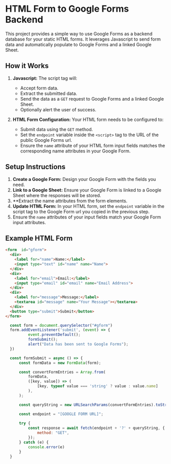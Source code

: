 # HTML Form to Google Forms Backend

This project provides a simple way to use Google Forms as a backend database for your static HTML forms. It leverages Javascript to send form data and automatically populate to Google Forms and a linked Google Sheet.

## How it Works

1.  **Javascript:** The script tag will:
    * Accept form data.
    * Extract the submitted data.
    * Send the data as a `GET` request to Google Forms and a linked Google Sheet.
    * Optionally alert the user of success.

2.  **HTML Form Configuration:** Your HTML form needs to be configured to:
    * Submit data using the `GET` method.
    * Set the `endpoint` variable inside the `<script>` tag to the URL of the public Google Forms url.
    * Ensure the `name` attribute of your HTML form input fields matches the corresponding name attributes in your Google Form.

## Setup Instructions

1.  **Create a Google Form:** Design your Google Form with the fields you need.
2.  **Link to a Google Sheet:** Ensure your Google Form is linked to a Google Sheet where the responses will be stored.
3.  **Extract the name attributes from the form elements.
4.  **Update HTML Form:** In your HTML form, set the `endpoint` variable in the script tag to the Google Form url you copied in the previous step.
5.  Ensure the `name` attributes of your input fields match your Google Form input attributes.

## Example HTML Form

```html
<form  id="gform">
  <div>
    <label for="name">Name:</label>
    <input type="text" id="name" name="Name">
  </div>
  <div>
    <label for="email">Email:</label>
    <input type="email" id="email" name="Email Address">
  </div>
  <div>
    <label for="message">Message:</label>
    <textarea id="message" name="Your Message"></textarea>
  </div>
  <button type="submit">Submit</button>
</form>
```

```javascript
  const form = document.querySelector("#gform")
  form.addEventListener('submit', (event) => {
          event.preventDefault();
          formSubmit();
          alert("Data has been sent to Google Forms");
  })

  const formSubmit = async () => {
      const formData = new FormData(form);

      const convertFormEntries = Array.from(
          formData,
          ([key, value]) => (
              [key, typeof value === 'string' ? value : value.name]
          ),
      );

      const queryString = new URLSearchParams(convertFormEntries).toString();

      const endpoint = "[GOOGLE FORM URL]";
      
      try {
          const response = await fetch(endpoint + '?' + queryString, {
              method: "GET",
          });
      } catch (e) {
          console.error(e)
      }
  }

